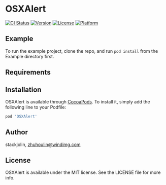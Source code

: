 # OSXAlert

[![CI Status](https://img.shields.io/travis/stackjolin/OSXAlert.svg?style=flat)](https://travis-ci.org/stackjolin/OSXAlert)
[![Version](https://img.shields.io/cocoapods/v/OSXAlert.svg?style=flat)](https://cocoapods.org/pods/OSXAlert)
[![License](https://img.shields.io/cocoapods/l/OSXAlert.svg?style=flat)](https://cocoapods.org/pods/OSXAlert)
[![Platform](https://img.shields.io/cocoapods/p/OSXAlert.svg?style=flat)](https://cocoapods.org/pods/OSXAlert)

## Example

To run the example project, clone the repo, and run `pod install` from the Example directory first.

## Requirements

## Installation

OSXAlert is available through [CocoaPods](https://cocoapods.org). To install
it, simply add the following line to your Podfile:

```ruby
pod 'OSXAlert'
```

## Author

stackjolin, zhuhoulin@windimg.com

## License

OSXAlert is available under the MIT license. See the LICENSE file for more info.
